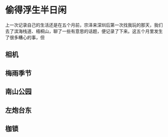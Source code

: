 # 偷得浮生半日闲

上一次记录自己的生活还是在五个月前，宗泽来深圳后第一次找我玩的那天，我们去了滨海栈道、梧桐山，聊了一些有意思的话题，便记录了下来。这五个月里发生了很多糟心的事，但

## 相机

## 梅雨季节

## 南山公园

## 左炮台东

## 枷锁
